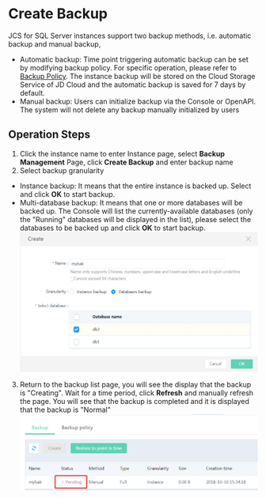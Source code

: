 # Create Backup
JCS for SQL Server instances support two backup methods, i.e. automatic backup and manual backup,
- Automatic backup: Time point triggering automatic backup can be set by modifying backup policy. For specific operation, please refer to [Backup Policy](../Backup-Policy/SQLServer-Backup-Policy.md). The instance backup will be stored on the Cloud Storage Service of JD Cloud and the automatic backup is saved for 7 days by default.
- Manual backup: Users can initialize backup via the Console or OpenAPI. The system will not delete any backup manually initialized by users

##  Operation Steps
1. Click the instance name to enter Instance page, select **Backup Management** Page, click **Create Backup** and enter backup name
2. Select backup granularity
- Instance backup: It means that the entire instance is backed up. Select and click **OK** to start backup.
- Multi-database backup: It means that one or more databases will be backed up. The Console will list the currently-available databases (only the "Running" databases will be displayed in the list), please select the databases to be backed up and click **OK** to start backup.
![创建备份3](../../../../../../image/RDS/Create-Backup-3.png)

3. Return to the backup list page, you will see the display that the backup is "Creating". Wait for a time period, click **Refresh** and manually refresh the page. You will see that the backup is completed and it is displayed that the backup is "Normal"
![创建备份4](../../../../../../image/RDS/Create-Backup-4.png)
